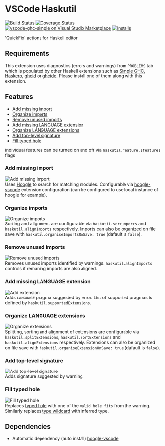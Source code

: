 # VSCode Haskutil
[![Build Status](https://github.com/EduardSergeev/vscode-haskutil/workflows/master/badge.svg)](https://github.com/EduardSergeev/vscode-haskutil/actions?query=workflow%3Amaster+branch%3Amaster)
[![Coverage Status](https://coveralls.io/repos/github/EduardSergeev/vscode-haskutil/badge.svg?branch=master)](https://coveralls.io/github/EduardSergeev/vscode-haskutil?branch=master)
[![vscode-ghc-simple on Visual Studio Marketplace](https://img.shields.io/vscode-marketplace/v/edka.haskutil.svg)](https://marketplace.visualstudio.com/items?itemName=Edka.haskutil)
[![Installs](https://img.shields.io/visual-studio-marketplace/i/Edka.haskutil)](https://marketplace.visualstudio.com/items?itemName=Edka.haskutil)

'QuickFix' actions for Haskell editor  

## Requirements
This extension uses diagnostics (errors and warnings) from `PROBLEMS` tab which is populated by other Haskell extensions such as [Simple GHC](https://marketplace.visualstudio.com/items?itemName=dramforever.vscode-ghc-simple), [Haskero](https://marketplace.visualstudio.com/items?itemName=Vans.haskero), [ghcid](https://marketplace.visualstudio.com/items?itemName=ndmitchell.haskell-ghcid) or [ghcide](https://marketplace.visualstudio.com/items?itemName=DigitalAssetHoldingsLLC.ghcide). Please install one of them along with this extension.

## Features
* [Add missing import](#add-missing-import)
* [Organize imports](#organize-imports)
* [Remove unused imports](#remove-unused-imports)
* [Add missing LANGUAGE extension](#add-missing-language-extension)
* [Organize LANGUAGE extensions](#organize-language-extensions)
* [Add top-level signature](#add-top-level-signature)
* [Fill typed hole](#fill-typed-hole)

Individual features can be turned on and off via `haskutil.feature.[feature]` flags

### Add missing import  
![Add missing import](/images/AddImport_sm.gif "Add missing import")  
Uses [Hoogle](https://www.haskell.org/hoogle/) to search for matching modules. Configurable via  [hoogle-vscode](https://marketplace.visualstudio.com/items?itemName=jcanero.hoogle-vscode) extension configuration (can be configured to use local instance of hoogle for example).

### Organize imports  
![Organize imports](/images/OrganizeImports_sm.gif "Organize imports")  
Sorting and alignment are configurable via `haskutil.sortImports` and `haskutil.alignImports` respectively. Imports can also be organized on file save with `haskutil.organiseImportsOnSave: true` (dafault is `false`).

### Remove unused imports
![Remove unused imports](/images/RemoveUnusedImports_sm.gif "Remove unused imports")  
Removes unused imports identified by warnings. `haskutil.alignImports` controls if remaning imports are also aligned.

### Add missing LANGUAGE extension  
![Add extension](/images/AddExtension_sm.gif "Add extension")  
Adds `LANGUAGE` pragma suggested by error. List of supported pragmas is defined by `haskutil.supportedExtensions`.

### Organize LANGUAGE extensions  
![Organize extensions](/images/OrganizeExtensions_sm.gif "Organize extensions")  
Splitting, sorting and alignment of extensions are configurable via `haskutil.splitExtensions`, `haskutil.sortExtensions` and `haskutil.alignExtensions` respectively. Extensions can also be organized on file save with `haskutil.organiseExtensionOnSave: true` (dafault is `false`).

### Add top-level signature
![Add top-level signature](/images/AddSignature_sm.gif "Add top-level signature")  
Adds signature suggested by warning.

### Fill typed hole
![Fill typed hole](/images/FillTypedHole_sm.gif "Fill types hole")  
Replaces [typed hole](https://downloads.haskell.org/~ghc/8.6.4/docs/html/users_guide/glasgow_exts.html#typed-holes) with one of the `valid hole fits` from the warning.  
Similarly replaces [type wildcard](https://downloads.haskell.org/~ghc/8.6.4/docs/html/users_guide/glasgow_exts.html#type-wildcards) with inferred type.

## Dependencies

* Automatic dependency (auto install) [hoogle-vscode](https://marketplace.visualstudio.com/items?itemName=jcanero.hoogle-vscode)
